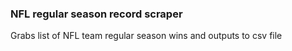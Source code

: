### NFL regular season record scraper
Grabs list of NFL team regular season wins and outputs to csv file 

